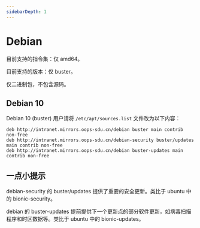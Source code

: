 ```yaml
---
sidebarDepth: 1
---
```

# Debian

目前支持的指令集：仅 amd64。

目前支持的版本：仅 buster。

仅二进制包，不包含源码。

## Debian 10
Debian 10 (buster) 用户请将 `/etc/apt/sources.list` 文件改为以下内容：

```
deb http://intranet.mirrors.oops-sdu.cn/debian buster main contrib non-free
deb http://intranet.mirrors.oops-sdu.cn/debian-security buster/updates main contrib non-free
deb http://intranet.mirrors.oops-sdu.cn/debian buster-updates main contrib non-free
```

## 一点小提示
debian-security 的 buster/updates 提供了重要的安全更新。类比于 ubuntu 中的 bionic-security。

debian 的 buster-updates 提前提供下一个更新点的部分软件更新，如病毒扫描程序和时区数据等。类比于 ubuntu 中的 bionic-updates。

